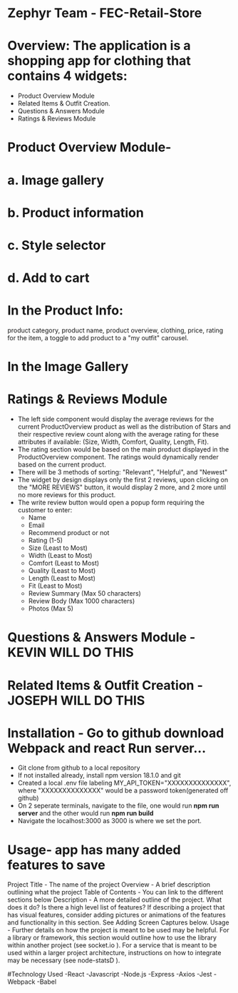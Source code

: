 # Zephyr Team - FEC-Retail-Store

# Overview: The application is a shopping app for clothing that contains 4 widgets: 
- Product Overview Module
- Related Items & Outfit Creation.
- Questions & Answers Module
- Ratings & Reviews Module

# Product Overview Module-

# a. Image gallery

# b. Product information

# c. Style selector

# d. Add to cart

# In the Product Info:

product category,
product name,
product overview,
clothing,
price,
rating for the item,
a toggle to add product to a "my outfit" carousel.

# In the Image Gallery

# Ratings & Reviews Module
- The left side component would display the average reviews for the current ProductOverview product as well as the distribution of Stars and their respective review count along with the average rating for these attributes if available: (Size, Width, Comfort, Quality, Length, Fit).
- The rating section would be based on the main product displayed in the ProductOverview component. The ratings would dynamically render based on the current product.
- There will be 3 methods of sorting: "Relevant", "Helpful", and "Newest"
- The widget by design displays only the first 2 reviews, upon clicking on the "MORE REVIEWS" button, it would display 2 more, and 2 more until no more reviews for this product.
- The write review button would open a popup form requiring the customer to enter:
  - Name
  - Email
  - Recommend product or not
  - Rating (1-5)
  - Size (Least to Most)
  - Width (Least to Most)
  - Comfort (Least to Most)
  - Quality (Least to Most)
  - Length (Least to Most)
  - Fit (Least to Most)
  - Review Summary (Max 50 characters)
  - Review Body (Max 1000 characters)
  - Photos (Max 5)

# Questions & Answers Module - KEVIN WILL DO THIS

# Related Items & Outfit Creation - JOSEPH WILL DO THIS

# Installation - Go to github download Webpack and react Run server...
- Git clone from github to a local repository
- If not installed already, install npm version 18.1.0 and git
- Created a local .env file labeling MY_API_TOKEN="XXXXXXXXXXXXXX", where "XXXXXXXXXXXXXX" would be a password token(generated off github)
- On 2 seperate terminals, navigate to the file, one would run **npm run server** and the other would run **npm run build**
- Navigate the localhost:3000 as 3000 is where we set the port.

# Usage- app has many added features to save

Project Title - The name of the project
Overview - A brief description outlining what the project
Table of Contents - You can link to the different sections below
Description - A more detailed outline of the project. What does it do? Is there a high level list of features? If describing a project that has visual features, consider adding pictures or animations of the features and functionality in this section. See Adding Screen Captures below.
Usage - Further details on how the project is meant to be used may be helpful. For a library or framework, this section would outline how to use the library within another project (see socket.io ). For a service that is meant to be used within a larger project architecture, instructions on how to integrate may be necessary (see node-statsD ).

#Technology Used
-React
-Javascript
-Node.js
-Express
-Axios
-Jest
-Webpack
-Babel
